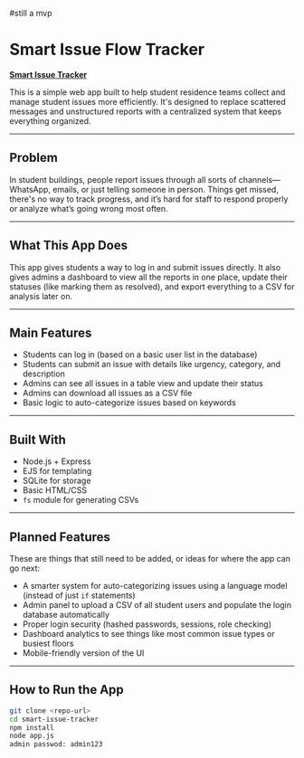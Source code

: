 #still a mvp
# Smart Issue Flow Tracker
**[Smart Issue Tracker](https://crescentissue-tracker.onrender.com/login)** 

This is a simple web app built to help student residence teams collect and manage student issues more efficiently. It's designed to replace scattered messages and unstructured reports with a centralized system that keeps everything organized.

---

## Problem

In student buildings, people report issues through all sorts of channels—WhatsApp, emails, or just telling someone in person. Things get missed, there's no way to track progress, and it’s hard for staff to respond properly or analyze what’s going wrong most often.

---

## What This App Does

This app gives students a way to log in and submit issues directly. It also gives admins a dashboard to view all the reports in one place, update their statuses (like marking them as resolved), and export everything to a CSV for analysis later on.

---

## Main Features

- Students can log in (based on a basic user list in the database)
- Students can submit an issue with details like urgency, category, and description
- Admins can see all issues in a table view and update their status
- Admins can download all issues as a CSV file
- Basic logic to auto-categorize issues based on keywords

---

## Built With

- Node.js + Express
- EJS for templating
- SQLite for storage
- Basic HTML/CSS
- `fs` module for generating CSVs

---

## Planned Features

These are things that still need to be added, or ideas for where the app can go next:

- A smarter system for auto-categorizing issues using a language model (instead of just `if` statements)
- Admin panel to upload a CSV of all student users and populate the login database automatically
- Proper login security (hashed passwords, sessions, role checking)
- Dashboard analytics to see things like most common issue types or busiest floors
- Mobile-friendly version of the UI

---

## How to Run the App

```bash
git clone <repo-url>
cd smart-issue-tracker
npm install
node app.js
admin passwod: admin123
